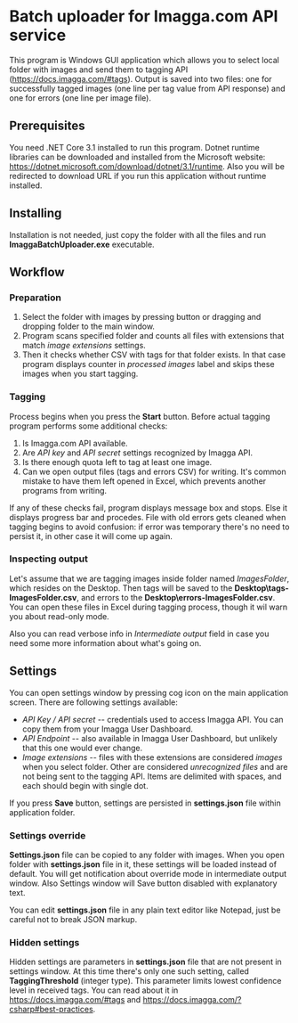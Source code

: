 # Batch uploader for Imagga.com API service

This program is Windows GUI application which allows you to select local folder with images and send them to tagging API (https://docs.imagga.com/#tags). Output is saved into two files: one for successfully tagged images (one line per tag value from API response) and one for errors (one line per image file).

## Prerequisites
You need .NET Core 3.1 installed to run this program. Dotnet runtime libraries can be downloaded and installed from the Microsoft website: https://dotnet.microsoft.com/download/dotnet/3.1/runtime. Also you will be redirected to download URL if you run this application without runtime installed.

## Installing
Installation is not needed, just copy the folder with all the files and run **ImaggaBatchUploader.exe** executable.

## Workflow

### Preparation
1. Select the folder with images by pressing button or dragging and dropping folder to the main window.
2. Program scans specified folder and counts all files with extensions that match *image extensions* settings.
3. Then it checks whether CSV with tags for that folder exists. In that case program displays counter in *processed images* label and skips these images when you start tagging.

### Tagging

Process begins when you press the **Start** button. Before actual tagging program performs some additional checks:

1. Is Imagga.com API available.
1. Are *API key* and *API secret* settings recognized by Imagga API.
1. Is there enough quota left to tag at least one image.
1. Can we open output files (tags and errors CSV) for writing. It's common mistake to have them left opened in Excel, which prevents another programs from writing.

If any of these checks fail, program displays message box and stops. Else it displays progress bar and procedes. File with old errors gets cleaned when tagging begins to avoid confusion: if error was temporary there's no need to persist it, in other case it will come up again.

### Inspecting output

Let's assume that we are tagging images inside folder named *ImagesFolder*, which resides on the Desktop. Then tags will be saved to the **Desktop\tags-ImagesFolder.csv**, and errors to the **Desktop\errors-ImagesFolder.csv**. You can open these files in Excel during tagging process, though it wil warn you about read-only mode.

Also you can read verbose info in *Intermediate output* field in case you need some more information about what's going on.

## Settings

You can open settings window by pressing cog icon on the main application screen. There are following settings available:
- *API Key / API secret* -- credentials used to access Imagga API. You can copy them from your Imagga User Dashboard.
- *API Endpoint* -- also available in Imagga User Dashboard, but unlikely that this one would ever change.
- *Image extensions* -- files with these extensions are considered *images* when you select folder. Other are considered *unrecognized files* and are not being sent to the tagging API. Items are delimited with spaces, and each should begin with single dot.

If you press **Save** button, settings are persisted in **settings.json** file within application folder.

### Settings override

**Settings.json** file can be copied to any folder with images. When you open folder with **settings.json** file in it, these settings will be loaded instead of default. You will get notification about override mode in intermediate output window. Also Settings window will Save button disabled with explanatory text.

You can edit **settings.json** file in any plain text editor like Notepad, just be careful not to break JSON markup.

### Hidden settings

Hidden settings are parameters in **settings.json** file that are not present in settings window. At this time there's only one such setting, called **TaggingThreshold** (integer type). This parameter limits lowest confidence level in received tags. You can read about it in https://docs.imagga.com/#tags and https://docs.imagga.com/?csharp#best-practices.
